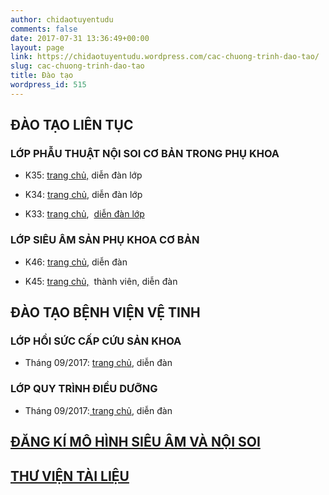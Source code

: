 ```yaml
---
author: chidaotuyentudu
comments: false
date: 2017-07-31 13:36:49+00:00
layout: page
link: https://chidaotuyentudu.wordpress.com/cac-chuong-trinh-dao-tao/
slug: cac-chuong-trinh-dao-tao
title: Đào tạo
wordpress_id: 515
---
```


## ĐÀO TẠO LIÊN TỤC




### LỚP PHẪU THUẬT NỘI SOI CƠ BẢN TRONG PHỤ KHOA





	
  * K35: [trang chủ,](https://sites.google.com/view/lopnoisoik35/trang-ch%E1%BB%A7) diễn đàn lớp

	
  * K34: [trang chủ](https://sites.google.com/view/lopptnscobantrongpkk34), diễn đàn lớp

	
  * K33: [trang chủ](https://sites.google.com/view/lopnoisoik33),  [diễn đàn lớp](https://www.facebook.com/)




### LỚP SIÊU ÂM SẢN PHỤ KHOA CƠ BẢN





	
  * K46: [trang chủ](https://sites.google.com/view/lop-sieu-am-khoa-46/trang-ch%E1%BB%A7), diễn đàn

	
  * K45: [trang chủ,](https://sites.google.com/view/lopsieuamk45/trang-ch%E1%BB%A7)  thành viên, diễn đàn




## ĐÀO TẠO BỆNH VIỆN VỆ TINH




### **LỚP HỒI SỨC CẤP CỨU SẢN KHOA**





	
  * Tháng 09/2017: [trang chủ](https://sites.google.com/view/hsccsk092017/trang-ch%E1%BB%A7), diễn đàn




### **LỚP QUY TRÌNH ĐIỀU DƯỠNG**





	
  * Tháng 09/2017:[ trang chủ](https://sites.google.com/view/qtdd092017/trang-ch%E1%BB%A7), diễn đàn




## [ĐĂNG KÍ MÔ HÌNH SIÊU ÂM VÀ NỘI SOI](http://s.drbinhthanh.com/dkmohinh)




## [THƯ VIỆN TÀI LIỆU](https://sites.google.com/view/daotaocdt/trang-ch%E1%BB%A7)



